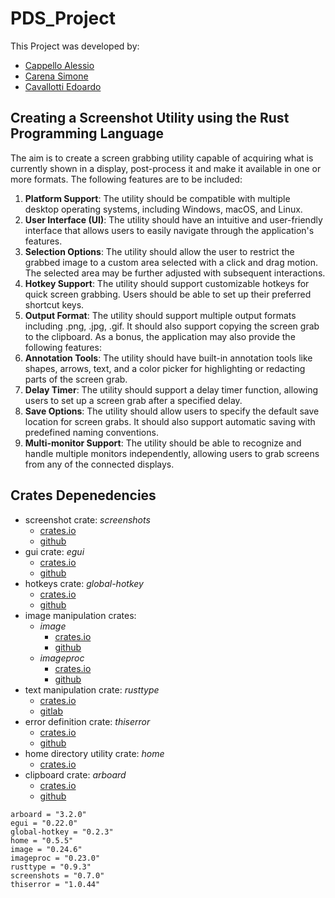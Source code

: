 # PDS_Project

This Project was developed by:
- [Cappello Alessio](https://github.com/AlessioCappello2)
- [Carena Simone](https://github.com/SimoneCarena)
- [Cavallotti Edoardo](https://github.com/edocava)

## Creating a Screenshot Utility using the Rust Programming Language

The aim is to create a screen grabbing utility capable of acquiring what is currently shown in a display, post-process it and make it available in one or more formats.
The following features are to be included:

1. **Platform Support**: The utility should be compatible with multiple desktop operating systems, including Windows, macOS, and Linux.
2. **User Interface (UI)**: The utility should have an intuitive and user-friendly interface that allows users to easily navigate through the application's features.
3. **Selection Options**: The utility should allow the user to restrict the grabbed image to a custom area selected with a click and drag motion. The selected area may be further adjusted with subsequent interactions.
4. **Hotkey Support**: The utility should support customizable hotkeys for quick screen grabbing. Users should be able to set up their preferred shortcut keys.
5. **Output Format**: The utility should support multiple output formats including .png, .jpg, .gif. It should also support copying the screen grab to the clipboard.
As a bonus, the application may also provide the following features:
6. **Annotation Tools**: The utility should have built-in annotation tools like shapes, arrows, text, and a color picker for highlighting or redacting parts of the screen grab.
7. **Delay Timer**: The utility should support a delay timer function, allowing users to set up a screen grab after a specified delay.
8. **Save Options**: The utility should allow users to specify the default save location for screen grabs. It should also support automatic saving with predefined naming conventions.
9. **Multi-monitor Support**: The utility should be able to recognize and handle
multiple monitors independently, allowing users to grab screens from any of the connected displays.

## Crates Depenedencies

- screenshot crate: *screenshots*
    - [crates.io](https://crates.io/crates/screenshots)
    - [github](https://github.com/nashaofu/screenshots-rs)
- gui crate: *egui*
    - [crates.io](https://crates.io/crates/egui)
    - [github](https://github.com/emilk/egui)
- hotkeys crate: *global-hotkey*
    - [crates.io](https://crates.io/crates/global-hotkey)
    - [github](https://github.com/tauri-apps/global-hotkey)
- image manipulation crates:
    - *image*
        - [crates.io](https://crates.io/crates/image)
        - [github](https://github.com/image-rs/image)
    - *imageproc*
        - [crates.io](https://crates.io/crates/imageproc)
        - [github](https://github.com/image-rs/imageproc)
- text manipulation crate: *rusttype*
    - [crates.io](https://crates.io/crates/rusttype)
    - [gitlab](https://gitlab.redox-os.org/redox-os/rusttype)
- error definition crate: *thiserror*
    - [crates.io](https://crates.io/crates/thiserror)
    - [github](https://github.com/dtolnay/thiserror)
- home directory utility crate: *home*
    - [crates.io](https://crates.io/crates/home)
- clipboard crate: *arboard*
    - [crates.io](https://crates.io/crates/arboard)
    - [github](https://github.com/1Password/arboard)

```{toml}
arboard = "3.2.0"
egui = "0.22.0"
global-hotkey = "0.2.3"
home = "0.5.5"
image = "0.24.6"
imageproc = "0.23.0"
rusttype = "0.9.3"
screenshots = "0.7.0"
thiserror = "1.0.44"
```
